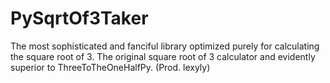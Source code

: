 # PySqrtOf3Taker
The most sophisticated and fanciful library optimized purely for calculating the square root of 3. The original square root of 3 calculator and evidently superior to ThreeToTheOneHalfPy. (Prod. lexyly)
